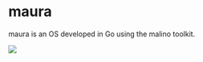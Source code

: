 # maura
maura is an OS developed in Go using the malino toolkit.

<img src="https://winksplorer.net/maura.png">